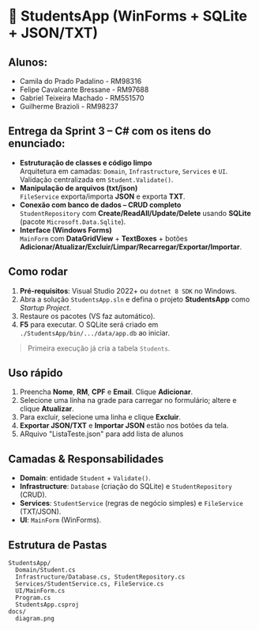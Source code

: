 # 💼 StudentsApp (WinForms + SQLite + JSON/TXT)

## Alunos:
- Camila do Prado Padalino - RM98316
- Felipe Cavalcante Bressane - RM97688
- Gabriel Teixeira Machado - RM551570
- Guilherme Brazioli - RM98237

## Entrega da **Sprint 3 – C#** com os itens do enunciado:

- **Estruturação de classes e código limpo**  
  Arquitetura em camadas: `Domain`, `Infrastructure`, `Services` e `UI`. Validação centralizada em `Student.Validate()`.  
- **Manipulação de arquivos (txt/json)**  
  `FileService` exporta/importa **JSON** e exporta **TXT**.
- **Conexão com banco de dados – CRUD completo**  
  `StudentRepository` com **Create/ReadAll/Update/Delete** usando **SQLite** (pacote `Microsoft.Data.Sqlite`).  
- **Interface (Windows Forms)**  
  `MainForm` com **DataGridView** + **TextBoxes** + botões **Adicionar/Atualizar/Excluir/Limpar/Recarregar/Exportar/Importar**.

## Como rodar

1. **Pré‑requisitos**: Visual Studio 2022+ ou `dotnet 8 SDK` no Windows.  
2. Abra a solução `StudentsApp.sln` e defina o projeto **StudentsApp** como *Startup Project*.  
3. Restaure os pacotes (VS faz automático).  
4. **F5** para executar. O SQLite será criado em `./StudentsApp/bin/.../data/app.db` ao iniciar.

> Primeira execução já cria a tabela `Students`.

## Uso rápido

1. Preencha **Nome**, **RM**, **CPF** e **Email**. Clique **Adicionar**.  
2. Selecione uma linha na grade para carregar no formulário; altere e clique **Atualizar**.  
3. Para excluir, selecione uma linha e clique **Excluir**.  
4. **Exportar JSON/TXT** e **Importar JSON** estão nos botões da tela.
5. ARquivo "ListaTeste.json" para add lista de alunos

## Camadas & Responsabilidades

- **Domain**: entidade `Student` + `Validate()`.
- **Infrastructure**: `Database` (criação do SQLite) e `StudentRepository` (CRUD).
- **Services**: `StudentService` (regras de negócio simples) e `FileService` (TXT/JSON).
- **UI**: `MainForm` (WinForms).

## Estrutura de Pastas

```
StudentsApp/
  Domain/Student.cs
  Infrastructure/Database.cs, StudentRepository.cs
  Services/StudentService.cs, FileService.cs
  UI/MainForm.cs
  Program.cs
  StudentsApp.csproj
docs/
  diagram.png
```

